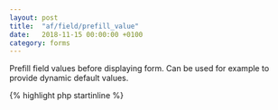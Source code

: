 ```yaml
---
layout: post
title:  "af/field/prefill_value"
date:   2018-11-15 00:00:00 +0100
category: forms
---
```


Prefill field values before displaying form. Can be used for example to provide dynamic default values.

{% highlight php startinline %}
<?php

function filter_args( $value, $field, $form, $args ) {
    return 'Pre-filled value';
}
add_filter( 'af/field/prefill_value', 'prefill_form_field', 10, 4 );
add_filter( 'af/field/prefill_value/name=FIELD_NAME', 'prefill_form_field', 10, 4 );
add_filter( 'af/field/prefill_value/key=FIELD_KEY', 'prefill_form_field', 10, 4 );

{% endhighlight %}